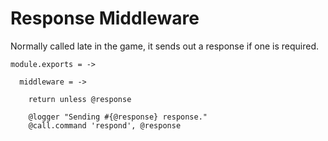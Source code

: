 Response Middleware
===================

Normally called late in the game, it sends out a response if one is required.

    module.exports = ->

      middleware = ->

        return unless @response

        @logger "Sending #{@response} response."
        @call.command 'respond', @response
